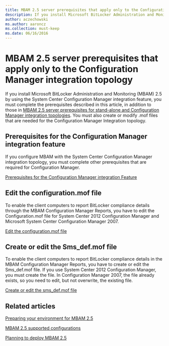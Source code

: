 ```yaml
---
title: MBAM 2.5 server prerequisites that apply only to the Configuration Manager integration topology
description: If you install Microsoft BitLocker Administration and Monitoring (MBAM) 2.5 by using the System Center Configuration Manager integration feature, you must complete the prerequisites described in this article
author: aczechowski
ms.author: aaroncz
ms.collection: must-keep
ms.date: 06/16/2016
---
```


# MBAM 2.5 server prerequisites that apply only to the Configuration Manager integration topology

If you install Microsoft BitLocker Administration and Monitoring (MBAM) 2.5 by using the System Center Configuration Manager integration feature, you must complete the prerequisites described in this article, in addition to those in [MBAM 2.5 server prerequisites for stand-alone and Configuration Manager integration topologies](mbam-25-server-prerequisites-for-stand-alone-and-configuration-manager-integration-topologies.md). You must also create or modify .mof files that are needed for the Configuration Manager Integration topology.

## Prerequisites for the Configuration Manager integration feature

If you configure MBAM with the System Center Configuration Manager integration topology, you must complete other prerequisites that are required for Configuration Manager.

[Prerequisites for the Configuration Manager integration Feature](prerequisites-for-the-configuration-manager-integration-feature.md)

## Edit the configuration.mof file

To enable the client computers to report BitLocker compliance details through the MBAM Configuration Manager Reports, you have to edit the Configuration.mof file for System Center 2012 Configuration Manager and Microsoft System Center Configuration Manager 2007.

[Edit the configuration.mof file](edit-the-configurationmof-file-mbam-25.md)

## <a href="" id="create-or-edit-the-sms-def-mof-file"></a>Create or edit the Sms\_def.mof file

To enable the client computers to report BitLocker compliance details in the MBAM Configuration Manager Reports, you have to create or edit the Sms\_def.mof file. If you use System Center 2012 Configuration Manager, you must create the file. In Configuration Manager 2007, the file already exists, so you need to edit, but not overwrite, the existing file.

[Create or edit the sms\_def.mof file](create-or-edit-the-sms-defmof-file-mbam-25.md)

## Related articles

[Preparing your environment for MBAM 2.5](preparing-your-environment-for-mbam-25.md)

[MBAM 2.5 supported configurations](mbam-25-supported-configurations.md)

[Planning to deploy MBAM 2.5](planning-to-deploy-mbam-25.md)
